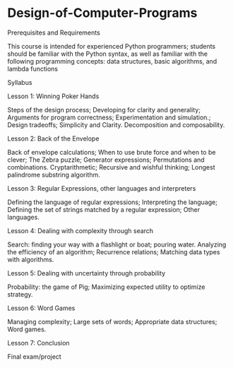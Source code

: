# Design-of-Computer-Programs



Prerequisites and Requirements

This course is intended for experienced Python programmers; students should be familiar with the Python syntax, as well as familiar with the following programming concepts: data structures, basic algorithms, and lambda functions



Syllabus

Lesson 1: Winning Poker Hands

Steps of the design process; Developing for clarity and generality; Arguments for program correctness; Experimentation and simulation.; Design tradeoffs; Simplicity and Clarity. Decomposition and composability.

Lesson 2: Back of the Envelope

Back of envelope calculations; When to use brute force and when to be clever; The Zebra puzzle; Generator expressions; Permutations and combinations. Cryptarithmetic; Recursive and wishful thinking; Longest palindrome substring algorithm.

Lesson 3: Regular Expressions, other languages and interpreters

Defining the language of regular expressions; Interpreting the language; Defining the set of strings matched by a regular expression;
Other languages.

Lesson 4: Dealing with complexity through search

Search: finding your way with a flashlight or boat; pouring water. Analyzing the efficiency of an algorithm; Recurrence relations; Matching data types with algorithms.

Lesson 5: Dealing with uncertainty through probability

Probability: the game of Pig; Maximizing expected utility to optimize strategy.

Lesson 6: Word Games

Managing complexity; Large sets of words; Appropriate data structures; Word games.

Lesson 7: Conclusion

Final exam/project

